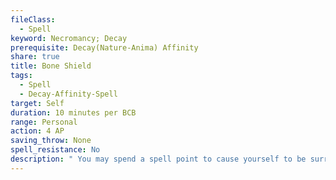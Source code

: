 ```yaml
---
fileClass:
  - Spell
keyword: Necromancy; Decay
prerequisite: Decay(Nature-Anima) Affinity
share: true
title: Bone Shield
tags:
  - Spell
  - Decay-Affinity-Spell
target: Self
duration: 10 minutes per BCB
range: Personal
action: 4 AP
saving_throw: None
spell_resistance: No
description: " You may spend a spell point to cause yourself to be surrounded by a series of floating bones that help reduce incoming damage. You summon one bone per 4 BCB (minimum 1). For each bone you have summoned you gain DR 2/- (stacking with itself). For every 20 points of damage prevented by this spell a bone is destroyed, lowering the DR provided by this spell by 2. Once all bones are destroyed the spell immediately ends."
---
```



